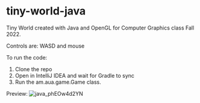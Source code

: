 # tiny-world-java
Tiny World created with Java and OpenGL for Computer Graphics class Fall 2022.


Controls are: WASD and mouse

To run the code:
1. Clone the repo
2. Open in IntelliJ IDEA and wait for Gradle to sync
3. Run the am.aua.game.Game class.

Preview:
![java_phEOw4d2YN](https://user-images.githubusercontent.com/20699484/210153260-fcafa379-4344-4b72-ba82-7b90af03c05f.jpg)

